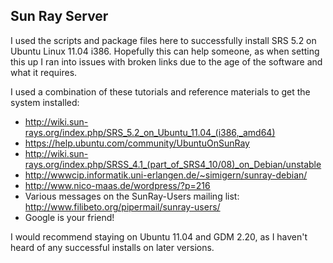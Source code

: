 Sun Ray Server
--------------

I used the scripts and package files here to successfully install SRS 5.2 on Ubuntu Linux 11.04 i386. Hopefully this can help someone, as when setting this up I ran into issues with broken links due to the age of the software and what it requires.

I used a combination of these tutorials and reference materials to get the system installed:
* http://wiki.sun-rays.org/index.php/SRS_5.2_on_Ubuntu_11.04_(i386,_amd64)
* https://help.ubuntu.com/community/UbuntuOnSunRay
* http://wiki.sun-rays.org/index.php/SRSS_4.1_(part_of_SRS4_10/08)_on_Debian/unstable
* http://wwwcip.informatik.uni-erlangen.de/~simigern/sunray-debian/
* http://www.nico-maas.de/wordpress/?p=216
* Various messages on the SunRay-Users mailing list: http://www.filibeto.org/pipermail/sunray-users/
* Google is your friend!

I would recommend staying on Ubuntu 11.04 and GDM 2.20, as I haven't heard of any successful installs on later versions.
